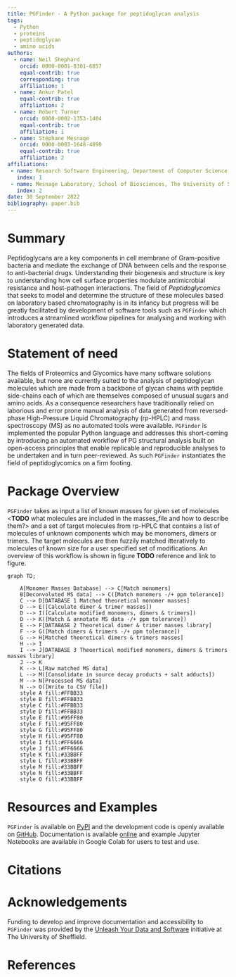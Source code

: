 ```yaml
---
title: PGFinder - A Python package for peptidoglycan analysis
tags:
  - Python
  - proteins
  - peptidoglycan
  - amino acids
authors:
  - name: Neil Shephard
    orcid: 0000-0001-8301-6857
    equal-contrib: true
    corresponding: true
    affiliation: 1
  - name: Ankur Patel
    equal-contrib: true
    affiliation: 2
  - name: Robert Turner
    orcid: 0000-0002-1353-1404
    equal-contrib: true
    affiliation: 1
  - name: Stéphane Mesnage
    orcid: 0000-0003-1648-4890
    equal-contrib: true
    affiliation: 2
affiliations:
 - name: Research Software Engineering, Department of Computer Science, The University of Sheffield
   index: 1
 - name: Mesnage Laboratory, School of Biosciences, The University of Sheffield
   index: 2
date: 30 September 2022
bibliography: paper.bib
---
```


# Summary

Peptidoglycans are a key components in cell membrane of Gram-positive bacteria
and mediate the exchange of DNA between cells and the response to anti-bacterial
drugs. Understanding their biogenesis and structure is key to understanding how
cell surface properties modulate antimicrobial resistance and host-pathogen
interactions. The field of _Peptidoglycomics_ that seeks to model and determine
the structure of these molecules based on laboratory based chromatography is in
its infancy but progress will be greatly facilitated by development of software
tools such as `PGFinder` which introduces a streamlined workflow pipelines for
analysing and working with laboratory generated data.

# Statement of need

The fields of Proteomics and Glycomics have many software solutions available,
but none are currently suited to the analysis of peptidoglycan molecules which are
made from a backbone of glycan chains with peptide side-chains each of which are
themselves composed of unusual sugars and amino acids. As a consequence researchers
have traditionally relied on laborious and error prone manual analysis of data
generated from reversed-phase High-Pressure Liquid Chromatography (rp-HPLC) and
mass spectroscopy (MS) as no automated tools were available. `PGFinder` is
implemented the popular Python language and addresses this short-coming by
introducing an automated workflow of PG structural analysis built on open-access
principles that enable replicable and reproducible analyses to be undertaken and in
turn peer-reviewed. As such `PGFinder` instantiates the field of peptidoglycomics
on a firm footing.

# Package Overview

`PGFinder` takes as input a list of known masses for given set of molecules
<**TODO** what molecules are included in the masses_file and how to describe them?>
and a set of target molecules from rp-HPLC that contains a list of molecules of
unknown components which may be monomers, dimers or trimers. The target molecules
are then fuzzily matched itteratively to molecules of known size for a user specified
set of modifications. An overview of this workflow is shown in figure **TODO**
reference and link to figure.

```{mermaid}
graph TD;

    A[Monomer Masses Database] --> C[Match monomers]
    B[Deconvoluted MS data] --> C([Match monomers -/+ ppm tolerance])
    C --> D[DATABASE 1 Matched theoretical monomer masses]
    D --> E([Calculate dimer & trimer masses])
    D --> I([Calculate modified monomers, dimers & trimers])
    D --> K([Match & annotate MS data -/+ ppm tolerance])
    E --> F[DATABASE 2 Theoretical dimer & trimer masses library]
    F --> G([Match dimers & trimers -/+ ppm tolerance])
    G --> H[Matched theoretical dimers & trimers masses]
    H --> I
    I --> J[DATABASE 3 Theoertical modified monomers, dimers & trimers masses library]
    J --> K
    K --> L[Raw matched MS data]
    L --> M([Consolidate in source decay products + salt adducts])
    M --> N[Processed MS data]
    N --> O([Write to CSV file])
    style A fill:#FFBB33
    style B fill:#FFBB33
    style C fill:#FFBB33
    style D fill:#FFBB33
    style E fill:#95FF80
    style F fill:#95FF80
    style G fill:#95FF80
    style H fill:#95FF80
    style I fill:#FF6666
    style J fill:#FF6666
    style K fill:#33BBFF
    style L fill:#33BBFF
    style M fill:#33BBFF
    style N fill:#33BBFF
    style O fill:#33BBFF
```

# Resources and Examples

`PGFinder` is available on [PyPI]() and the development code is openly available on
[GitHub](). Documentation is available [online]() and example Jupyter Notebooks are
available in Google Colab for users to test and use.

# Citations


# Acknowledgements

Funding to develop and improve documentation and accessibility to `PGFinder` was
provided by the [Unleash Your Data and Software](https://www.sheffield.ac.uk/library/rdm/unleashdatasoftware)
initiative at The University of Sheffield.

<!-- We acknowledge contributions from Brigitta Sipocz, Syrtis Major, and Semyeong -->
<!-- Oh, and support from Kathryn Johnston during the genesis of this project. -->

# References
